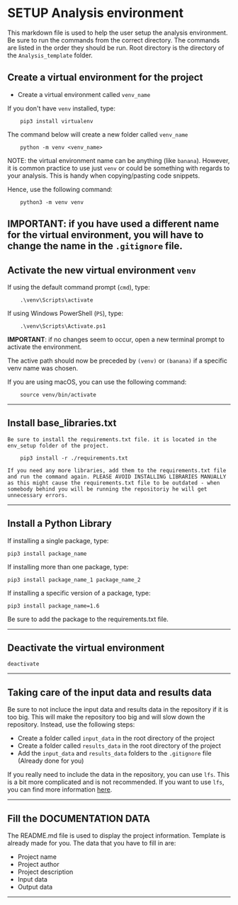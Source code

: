 # SETUP Analysis environment

This markdown file is used to help the user setup the analysis environment.
Be sure to run the commands from the correct directory. The commands are
listed in the order they should be run. Root directory is the directory of the ```Analysis_template``` folder.

## Create a virtual environment for the project

- Create a virtual environment called ```venv_name```

If you don't have ```venv``` installed, type:

        pip3 install virtualenv

The command below will create a new folder called ```venv_name```

        python -m venv <venv_name>
    
NOTE: the virtual environment name can be anything (like ```banana```).
However, it is common practice to use just ```venv``` or could be something with regards to your analysis. This is handy when copying/pasting code snippets.

Hence, use the following command:

        python3 -m venv venv
    
**IMPORTANT**: if you have used a different name for the virtual environment, you will have to change the name in the ```.gitignore``` file.
---

## Activate the new virtual environment ```venv```

If using the default command prompt (```cmd```), type:

        .\venv\Scripts\activate

If using Windows PowerShell (```PS```), type:

        .\venv\Scripts\Activate.ps1

**IMPORTANT**: if no changes seem to occur, open a new terminal prompt to activate the environment.

The active path should now be preceded by ```(venv)``` or ```(banana)``` if a specific venv name was chosen.

If you are using macOS, you can use the following command:

        source venv/bin/activate

---

## Install base_libraries.txt

    Be sure to install the requirements.txt file. it is located in the env_setup folder of the project.

        pip3 install -r ./requirements.txt

    If you need any more libraries, add them to the requirements.txt file and run the command again. PLEASE AVOID INSTALLING LIBRARIES MANUALLY as this might cause the requirements.txt file to be outdated - when somebody behind you will be running the repositoriy he will get unnecessary errors.

---

## Install a Python Library

If installing a single package, type:

    pip3 install package_name

If installing more than one package, type:

    pip3 install package_name_1 package_name_2

If installing a specific version of a package, type:

    pip3 install package_name=1.6

Be sure to add the package to the requirements.txt file.

---

## Deactivate the virtual environment

    deactivate

---

## Taking care of the input data and results data

Be sure to not incluce the input data and results data in the repository if it is too big. This will make the repository too big and will slow down the repository. Instead, use the following steps:

- Create a folder called ```input_data``` in the root directory of the project
- Create a folder called ```results_data``` in the root directory of the project
- Add the ```input_data``` and ```results_data``` folders to the ```.gitignore``` file (Already done for you)

If you really need to include the data in the repository, you can use ```lfs```. This is a bit more complicated and is not recommended. If you want to use ```lfs```, you can find more information [here](https://git-lfs.github.com/).

---
## Fill the DOCUMENTATION DATA

The README.md file is used to display the project information. Template is already made for you.
The data that you have to fill in are:

- Project name
- Project author
- Project description
- Input data
- Output data

---

